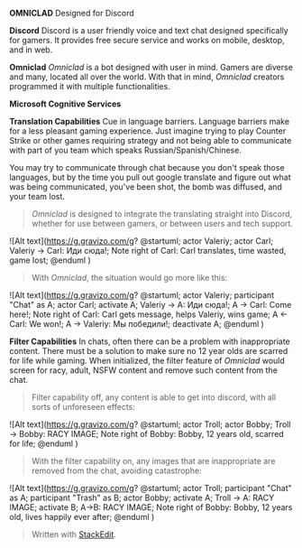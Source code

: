 **OMNICLAD**
Designed for Discord


**Discord**
Discord is a user friendly voice and text chat designed specifically for gamers. It provides free secure service and works on mobile, desktop, and in web.

 **Omniclad**
 *Omniclad* is a bot designed with user in mind. Gamers are diverse and many, located all over the world. With that in mind, *Omniclad* creators programmed it with multiple functionalities.

**Microsoft Cognitive Services**

 
 **Translation Capabilities**
 Cue in language barriers. Language barriers make for a less pleasant gaming experience. Just imagine trying to play Counter Strike or other games requiring strategy and not being able to communicate with part of you team which speaks Russian/Spanish/Chinese.

You may try to communicate through chat because you don't speak those languages, but by the time you pull out google translate and figure out what was being communicated, you've been shot, the bomb was diffused, and your team lost.


>*Omniclad* is designed to integrate the translating straight into Discord, whether for use between gamers, or between users and tech support.

![Alt text](https://g.gravizo.com/g?
@startuml;
actor Valeriy;
actor Carl;
Valeriy -> Carl: Иди сюда!;
Note right of Carl: Carl translates, time wasted, game lost;
@enduml
)



>With *Omniclad*, the situation would go more like this:



![Alt text](https://g.gravizo.com/g?
@startuml;
actor Valeriy;
participant "Chat" as A;
actor Carl;
activate A;
Valeriy -> A: Иди сюда!;
A -> Carl: Come here!;
Note right of Carl: Carl gets message, helps Valeriy, wins game;
A <- Carl: We won!; 
A -> Valeriy: Мы победили!;
deactivate A;
@enduml
)

**Filter Capabilities**
In chats, often there can be a problem with inappropriate content. There must be a solution to make sure no 12 year olds are scarred for life while gaming. When initialized, the filter feature of *Omniclad* would screen for racy, adult, NSFW content and remove such content from the chat. 


>Filter capability off, any content is able to get into discord, with all sorts of unforeseen effects:

![Alt text](https://g.gravizo.com/g?
@startuml;
actor Troll;
actor Bobby;
Troll -> Bobby: RACY IMAGE;
Note right of Bobby: Bobby, 12 years old, scarred for life;
@enduml
)

>With the filter capability on, any images that are inappropriate are removed from the chat, avoiding catastrophe:


![Alt text](https://g.gravizo.com/g?
@startuml;
actor Troll;
participant "Chat" as A;
participant "Trash" as B;
actor Bobby;
activate A;
Troll -> A: RACY IMAGE;
activate B;
A->B: RACY IMAGE;
Note right of Bobby: Bobby, 12 years old, lives happily ever after;
@enduml
)



> Written with [StackEdit](https://stackedit.io/).
